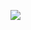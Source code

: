 [<img src="https://media-exp1.licdn.com/dms/image/C4D16AQF-2YezYJcKTg/profile-displaybackgroundimage-shrink_200_800/0?e=1612396800&v=beta&t=U6EfH0obeFL4YdW-efFX7CJFQya5V49QK004XIer9ek">](https://kapeesh.dev/home)
